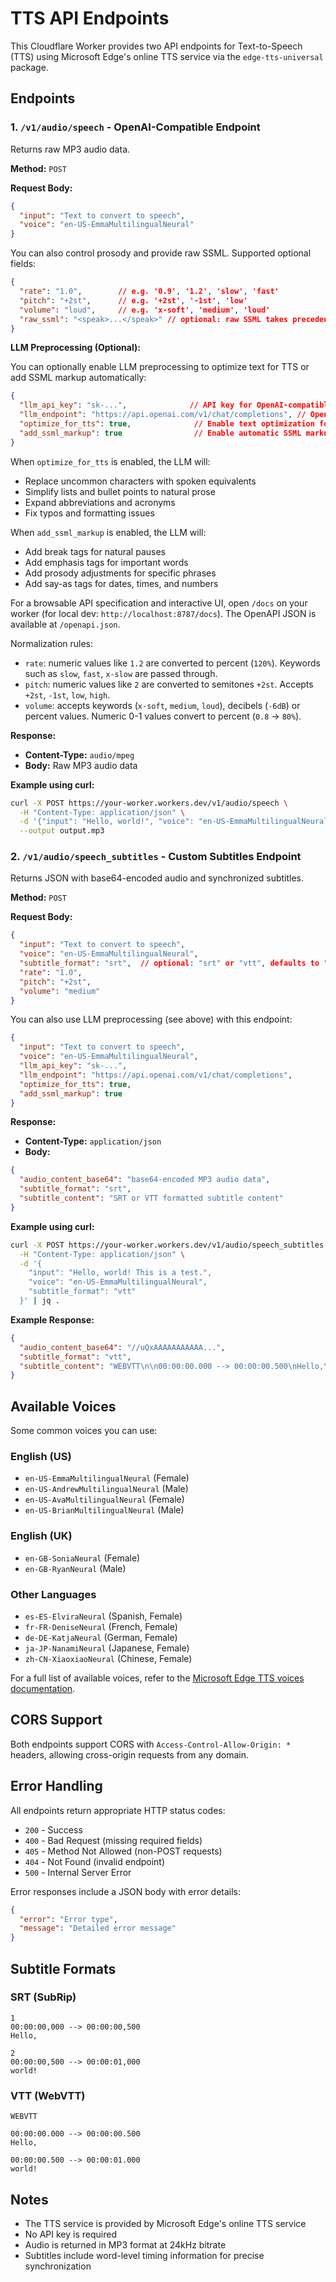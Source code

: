 # TTS API Endpoints

This Cloudflare Worker provides two API endpoints for Text-to-Speech (TTS) using Microsoft Edge's online TTS service via the `edge-tts-universal` package.

## Endpoints

### 1. `/v1/audio/speech` - OpenAI-Compatible Endpoint

Returns raw MP3 audio data.

**Method:** `POST`

**Request Body:**

```json
{
  "input": "Text to convert to speech",
  "voice": "en-US-EmmaMultilingualNeural"
}
```

You can also control prosody and provide raw SSML. Supported optional fields:

```json
{
  "rate": "1.0",        // e.g. '0.9', '1.2', 'slow', 'fast'
  "pitch": "+2st",      // e.g. '+2st', '-1st', 'low'
  "volume": "loud",     // e.g. 'x-soft', 'medium', 'loud'
  "raw_ssml": "<speak>...</speak>" // optional: raw SSML takes precedence
}
```

**LLM Preprocessing (Optional):**

You can optionally enable LLM preprocessing to optimize text for TTS or add SSML markup automatically:

```json
{
  "llm_api_key": "sk-...",              // API key for OpenAI-compatible endpoint
  "llm_endpoint": "https://api.openai.com/v1/chat/completions", // OpenAI-compatible endpoint
  "optimize_for_tts": true,              // Enable text optimization for TTS
  "add_ssml_markup": true                // Enable automatic SSML markup generation
}
```

When `optimize_for_tts` is enabled, the LLM will:

- Replace uncommon characters with spoken equivalents
- Simplify lists and bullet points to natural prose
- Expand abbreviations and acronyms
- Fix typos and formatting issues

When `add_ssml_markup` is enabled, the LLM will:

- Add break tags for natural pauses
- Add emphasis tags for important words
- Add prosody adjustments for specific phrases
- Add say-as tags for dates, times, and numbers

For a browsable API specification and interactive UI, open `/docs` on your worker (for local dev: `http://localhost:8787/docs`). The OpenAPI JSON is available at `/openapi.json`.

Normalization rules:

- `rate`: numeric values like `1.2` are converted to percent (`120%`). Keywords such as `slow`, `fast`, `x-slow` are passed through.
- `pitch`: numeric values like `2` are converted to semitones `+2st`. Accepts `+2st`, `-1st`, `low`, `high`.
- `volume`: accepts keywords (`x-soft`, `medium`, `loud`), decibels (`-6dB`) or percent values. Numeric 0-1 values convert to percent (`0.8` -> `80%`).

**Response:**

- **Content-Type:** `audio/mpeg`
- **Body:** Raw MP3 audio data

**Example using curl:**

```bash
curl -X POST https://your-worker.workers.dev/v1/audio/speech \
  -H "Content-Type: application/json" \
  -d '{"input": "Hello, world!", "voice": "en-US-EmmaMultilingualNeural"}' \
  --output output.mp3
```

### 2. `/v1/audio/speech_subtitles` - Custom Subtitles Endpoint

Returns JSON with base64-encoded audio and synchronized subtitles.

**Method:** `POST`

**Request Body:**

```json
{
  "input": "Text to convert to speech",
  "voice": "en-US-EmmaMultilingualNeural",
  "subtitle_format": "srt",  // optional: "srt" or "vtt", defaults to "srt"
  "rate": "1.0",
  "pitch": "+2st",
  "volume": "medium"
}
```

You can also use LLM preprocessing (see above) with this endpoint:

```json
{
  "input": "Text to convert to speech",
  "voice": "en-US-EmmaMultilingualNeural",
  "llm_api_key": "sk-...",
  "llm_endpoint": "https://api.openai.com/v1/chat/completions",
  "optimize_for_tts": true,
  "add_ssml_markup": true
}
```

**Response:**

- **Content-Type:** `application/json`
- **Body:**

```json
{
  "audio_content_base64": "base64-encoded MP3 audio data",
  "subtitle_format": "srt",
  "subtitle_content": "SRT or VTT formatted subtitle content"
}
```

**Example using curl:**

```bash
curl -X POST https://your-worker.workers.dev/v1/audio/speech_subtitles \
  -H "Content-Type: application/json" \
  -d '{
    "input": "Hello, world! This is a test.",
    "voice": "en-US-EmmaMultilingualNeural",
    "subtitle_format": "vtt"
  }' | jq .
```

**Example Response:**

```json
{
  "audio_content_base64": "//uQxAAAAAAAAAAA...",
  "subtitle_format": "vtt",
  "subtitle_content": "WEBVTT\n\n00:00:00.000 --> 00:00:00.500\nHello,\n\n00:00:00.500 --> 00:00:01.000\nworld!\n..."
}
```

## Available Voices

Some common voices you can use:

### English (US)

- `en-US-EmmaMultilingualNeural` (Female)
- `en-US-AndrewMultilingualNeural` (Male)
- `en-US-AvaMultilingualNeural` (Female)
- `en-US-BrianMultilingualNeural` (Male)

### English (UK)

- `en-GB-SoniaNeural` (Female)
- `en-GB-RyanNeural` (Male)

### Other Languages

- `es-ES-ElviraNeural` (Spanish, Female)
- `fr-FR-DeniseNeural` (French, Female)
- `de-DE-KatjaNeural` (German, Female)
- `ja-JP-NanamiNeural` (Japanese, Female)
- `zh-CN-XiaoxiaoNeural` (Chinese, Female)

For a full list of available voices, refer to the [Microsoft Edge TTS voices documentation](https://learn.microsoft.com/en-us/azure/ai-services/speech-service/language-support?tabs=tts).

## CORS Support

Both endpoints support CORS with `Access-Control-Allow-Origin: *` headers, allowing cross-origin requests from any domain.

## Error Handling

All endpoints return appropriate HTTP status codes:

- `200` - Success
- `400` - Bad Request (missing required fields)
- `405` - Method Not Allowed (non-POST requests)
- `404` - Not Found (invalid endpoint)
- `500` - Internal Server Error

Error responses include a JSON body with error details:

```json
{
  "error": "Error type",
  "message": "Detailed error message"
}
```

## Subtitle Formats

### SRT (SubRip)

```srt
1
00:00:00,000 --> 00:00:00,500
Hello,

2
00:00:00,500 --> 00:00:01,000
world!
```

### VTT (WebVTT)

```vtt
WEBVTT

00:00:00.000 --> 00:00:00.500
Hello,

00:00:00.500 --> 00:00:01.000
world!
```

## Notes

- The TTS service is provided by Microsoft Edge's online TTS service
- No API key is required
- Audio is returned in MP3 format at 24kHz bitrate
- Subtitles include word-level timing information for precise synchronization
